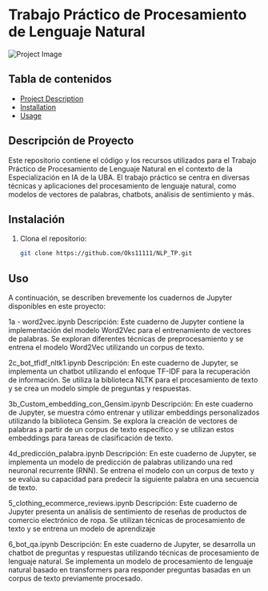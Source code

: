 # Trabajo Práctico de Procesamiento de Lenguaje Natural

![Project Image](path/to/project/image.png)

## Tabla de contenidos
- [Project Description](#project-description)
- [Installation](#installation)
- [Usage](#usage)


## Descripción de Proyecto

Este repositorio contiene el código y los recursos utilizados para el Trabajo Práctico de Procesamiento de Lenguaje Natural en el contexto de la Especialización en IA de la UBA. El trabajo práctico se centra en diversas técnicas y aplicaciones del procesamiento de lenguaje natural, como modelos de vectores de palabras, chatbots, análisis de sentimiento y más.

## Instalación

1. Clona el repositorio:

   ```bash
   git clone https://github.com/Oks11111/NLP_TP.git
   
## Uso
A continuación, se describen brevemente los cuadernos de Jupyter disponibles en este proyecto:

1a - word2vec.ipynb
Descripción: Este cuaderno de Jupyter contiene la implementación del modelo Word2Vec para el entrenamiento de vectores de palabras. Se exploran diferentes técnicas de preprocesamiento y se entrena el modelo Word2Vec utilizando un corpus de texto.

2c_bot_tfidf_nltk1.ipynb
Descripción: En este cuaderno de Jupyter, se implementa un chatbot utilizando el enfoque TF-IDF para la recuperación de información. Se utiliza la biblioteca NLTK para el procesamiento de texto y se crea un modelo simple de preguntas y respuestas.

3b_Custom_embedding_con_Gensim.ipynb
Descripción: En este cuaderno de Jupyter, se muestra cómo entrenar y utilizar embeddings personalizados utilizando la biblioteca Gensim. Se explora la creación de vectores de palabras a partir de un corpus de texto específico y se utilizan estos embeddings para tareas de clasificación de texto.

4d_predicción_palabra.ipynb
Descripción: En este cuaderno de Jupyter, se implementa un modelo de predicción de palabras utilizando una red neuronal recurrente (RNN). Se entrena el modelo con un corpus de texto y se evalúa su capacidad para predecir la siguiente palabra en una secuencia de texto.

5_clothing_ecommerce_reviews.ipynb
Descripción: Este cuaderno de Jupyter presenta un análisis de sentimiento de reseñas de productos de comercio electrónico de ropa. Se utilizan técnicas de procesamiento de texto y se entrena un modelo de aprendizaje

6_bot_qa.ipynb
Descripción: En este cuaderno de Jupyter, se desarrolla un chatbot de preguntas y respuestas utilizando técnicas de procesamiento de lenguaje natural. Se implementa un modelo de procesamiento de lenguaje natural basado en transformers para responder preguntas basadas en un corpus de texto previamente procesado.

